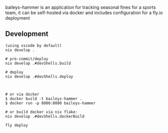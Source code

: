 baileys-hammer is an application for tracking seasonal fines for a sports team, it can be self-hosted via docker and includes configuration for a fly.io deployment



## Development
```
(using vscode by default)
nix develop .

# pre-commit/deploy
nix develop .#devShells.build

# deploy
nix develop .#devShells.deploy



# or via docker
$ docker build -t baileys-hammer .
$ docker run -p 8080:8080 baileys-hammer

# or build docker via nix flake:
nix develop .#devShells.dockerBuild

fly deploy
```





